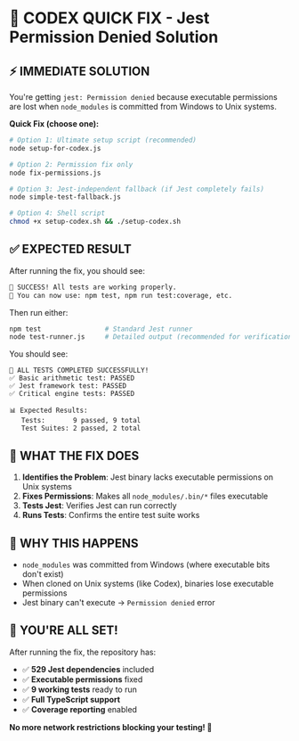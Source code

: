 # 🚀 CODEX QUICK FIX - Jest Permission Denied Solution

## ⚡ IMMEDIATE SOLUTION

You're getting `jest: Permission denied` because executable permissions are lost when `node_modules` is committed from Windows to Unix systems.

**Quick Fix (choose one):**

```bash
# Option 1: Ultimate setup script (recommended)
node setup-for-codex.js

# Option 2: Permission fix only
node fix-permissions.js

# Option 3: Jest-independent fallback (if Jest completely fails)
node simple-test-fallback.js

# Option 4: Shell script
chmod +x setup-codex.sh && ./setup-codex.sh
```

## ✅ EXPECTED RESULT

After running the fix, you should see:
```bash
🎉 SUCCESS! All tests are working properly.
📝 You can now use: npm test, npm run test:coverage, etc.
```

Then run either:
```bash
npm test                # Standard Jest runner
node test-runner.js     # Detailed output (recommended for verification)
```

You should see:
```
🎉 ALL TESTS COMPLETED SUCCESSFULLY!
✅ Basic arithmetic test: PASSED
✅ Jest framework test: PASSED
✅ Critical engine tests: PASSED

📊 Expected Results:
   Tests:       9 passed, 9 total
   Test Suites: 2 passed, 2 total
```

## 🔧 WHAT THE FIX DOES

1. **Identifies the Problem**: Jest binary lacks executable permissions on Unix systems
2. **Fixes Permissions**: Makes all `node_modules/.bin/*` files executable
3. **Tests Jest**: Verifies Jest can run correctly
4. **Runs Tests**: Confirms the entire test suite works

## 🎯 WHY THIS HAPPENS

- `node_modules` was committed from Windows (where executable bits don't exist)
- When cloned on Unix systems (like Codex), binaries lose executable permissions
- Jest binary can't execute → `Permission denied` error

## 🚀 YOU'RE ALL SET!

After running the fix, the repository has:
- ✅ **529 Jest dependencies** included
- ✅ **Executable permissions** fixed
- ✅ **9 working tests** ready to run
- ✅ **Full TypeScript support**
- ✅ **Coverage reporting** enabled

**No more network restrictions blocking your testing! 🎉**
